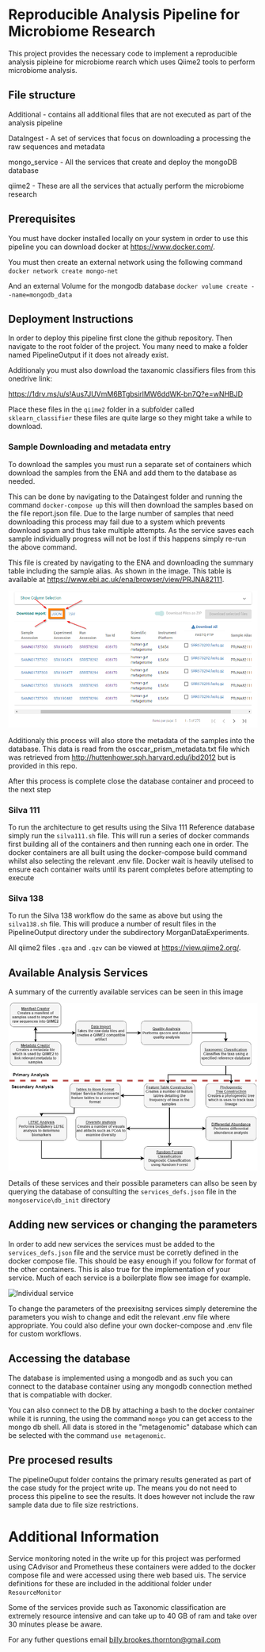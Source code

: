 # Reproducible Analysis Pipeline for Microbiome Research 
This project provides the necessary code to implement a reproducible analysis pipleine for microbiome rearch which uses
Qiime2 tools to perform microbiome analysis.

## File structure
Additional - contains all additional files that are not executed as part of the analysis pipeline

DataIngest - A set of services that focus on downloading a processing the raw sequences and metadata

mongo_service - All the services that create and deploy the mongoDB database

qiime2 - These are all the services that actually perform the microbiome research

## Prerequisites
You must have docker installed locally on your system in order to use this pipeline you can download docker at 
https://www.docker.com/.

You must then create an external network using the following command
`docker network create mongo-net`

And an external Volume for the mongodb database
`docker volume create --name=mongodb_data`



## Deployment Instructions
In order to deploy this pipeline first clone the github repository.
Then navigate to the root folder of the project. You many need to make a folder named PipelineOutput if it does not already exist.

Additionaly you must also download the taxanomic classifiers files from this onedrive link:

https://1drv.ms/u/s!Aus7JUVmM6BTgbsirlMW6ddWK-bn7Q?e=wNHBJD

Place these files in the `qiime2` folder in a subfolder called `sklearn_classifier` these files are quite large so they
might take a while to download.

### Sample Downloading and metadata entry
To download the samples you  must run a separate set of containers which download the samples from the ENA and add them
to the database as needed.

This can be done by navigating to the Dataingest folder and running the command `docker-compose up` this will then download
the samples based on the file report.json file. Due to the large number of samples that need downloading this process
may fail due to a system which prevents download spam and thus take multiple attempts. 
As the service saves each sample individually progress will not be lost if this happens simply re-run the above command.


This file is created by navigating to the ENA and downloading the summary table including the sample alias. As shown in 
the image. This table is available at https://www.ebi.ac.uk/ena/browser/view/PRJNA82111.

![ENA Browser](./readme_images/ENABrowser.png)

Additionaly this process will also store the metadata of the samples into the database. This data is read from the 
osccar_prism_metadata.txt file which was retrieved from http://huttenhower.sph.harvard.edu/ibd2012 but is provided in this repo.

After this process is complete close the database container and proceed to the next step

### Silva 111
To run the architecture to get results using the Silva 111 Reference database simply run the `silva111.sh` file. This will
run a series of docker commands first building all of the containers and then running each one in order. The docker 
containers are all built using the docker-compose build command whilst also selecting the relevant .env file.
Docker wait is heavily utelised to ensure each container waits until its parent completes before attempting to execute

### Silva 138
To run the Silva 138 workflow do the same as above but using the `silva138.sh` file.
This will produce a number of result files in the PipelineOutput directory under the subdirectory MorganDataExperiments.

All qiime2 files `.qza` and `.qzv` can be viewed at https://view.qiime2.org/.

## Available Analysis Services
A summary of the currently available services can be seen in this image

![services](./readme_images/services2.png)

Details of these services and their possible parameters can allso be seen by querying the database of consulting the 
`services_defs.json` file in the `mongoservice\db_init` directory

## Adding new services or changing the parameters
In order to add new services the services must be added to the `services_defs.json` file and the service must be corretly
defined in the docker compose file. This should be easy enough if you follow for format of the other containers.
This is also true for the implementation of your service. Much of each service is a boilerplate flow see image for example.

![Individual service](./readme_images/individualservice.svg)

To change the parameters of the preexisitng services simply deteremine the parameters you wish to change and edit the 
relevant .env file where appropriate. You could also define your own docker-compose and .env file for custom workflows.

## Accessing the database
The database is implemented using a mongodb and as such you can connect to the database container using any mongodb 
connection methed that is compatiable with docker.

You can also connect to the DB by attaching a bash to the docker container while it is running, the using the command
`mongo` you can get access to the mongo db shell. All data is stored in the "metagenomic" database which can be selected
with the command `use metagenomic`.

## Pre procesed results
The pipelineOuput folder contains the primary results generated as part of the case study for the project write up.
The means you do not need to process this pipeline to see the results. It does however not include the raw sample data
due to file size restrictions.

# Additional Information
Service monitoring noted in the write up for this project was performed using CAdvisor and Prometheus these containers
were added to the docker compose file and were accessed using there web based uis. The service definitions for these
are included in the additional folder under `ResourceMonitor`

Some of the services provide such as Taxonomic classification are extremely resource intensive and can take up to 40 GB 
of ram and take over 30 minutes please be aware.

For any futher questions email billy.brookes.thornton@gmail.com
